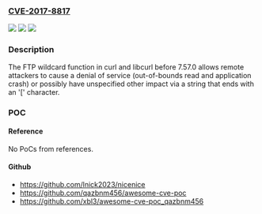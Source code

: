 ### [CVE-2017-8817](https://cve.mitre.org/cgi-bin/cvename.cgi?name=CVE-2017-8817)
![](https://img.shields.io/static/v1?label=Product&message=curl%20and%20libcurl%20before%207.57.0&color=blue)
![](https://img.shields.io/static/v1?label=Version&message=n%2Fa&color=blue)
![](https://img.shields.io/static/v1?label=Vulnerability&message=out-of-bounds%20read&color=brighgreen)

### Description

The FTP wildcard function in curl and libcurl before 7.57.0 allows remote attackers to cause a denial of service (out-of-bounds read and application crash) or possibly have unspecified other impact via a string that ends with an '[' character.

### POC

#### Reference
No PoCs from references.

#### Github
- https://github.com/lnick2023/nicenice
- https://github.com/qazbnm456/awesome-cve-poc
- https://github.com/xbl3/awesome-cve-poc_qazbnm456

